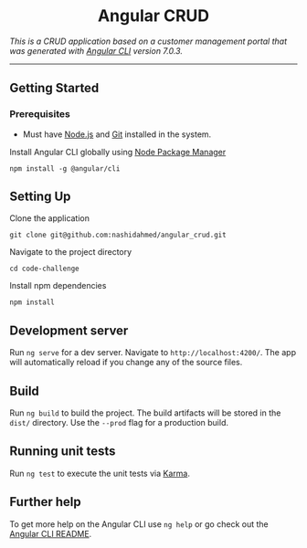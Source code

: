 <h1 align="center">Angular CRUD</h1>

<i align="center">This is a CRUD application based on a customer management portal that was generated with [Angular CLI](https://github.com/angular/angular-cli) version 7.0.3.</i>

<hr />

## Getting Started

### Prerequisites
 - Must have [Node.js](http://nodejs.org) and [Git](https://git-scm.com/downloads) installed in the system.

Install Angular CLI globally using [Node Package Manager](https://www.npmjs.com/get-npm)
```
npm install -g @angular/cli
```

## Setting Up
Clone the application
```
git clone git@github.com:nashidahmed/angular_crud.git
```

Navigate to the project directory
```
cd code-challenge
```

Install npm dependencies
```
npm install
```
## Development server

Run `ng serve` for a dev server. Navigate to `http://localhost:4200/`. The app will automatically reload if you change any of the source files.

## Build

Run `ng build` to build the project. The build artifacts will be stored in the `dist/` directory. Use the `--prod` flag for a production build.

## Running unit tests

Run `ng test` to execute the unit tests via [Karma](https://karma-runner.github.io).

## Further help

To get more help on the Angular CLI use `ng help` or go check out the [Angular CLI README](https://github.com/angular/angular-cli/blob/master/README.md).
